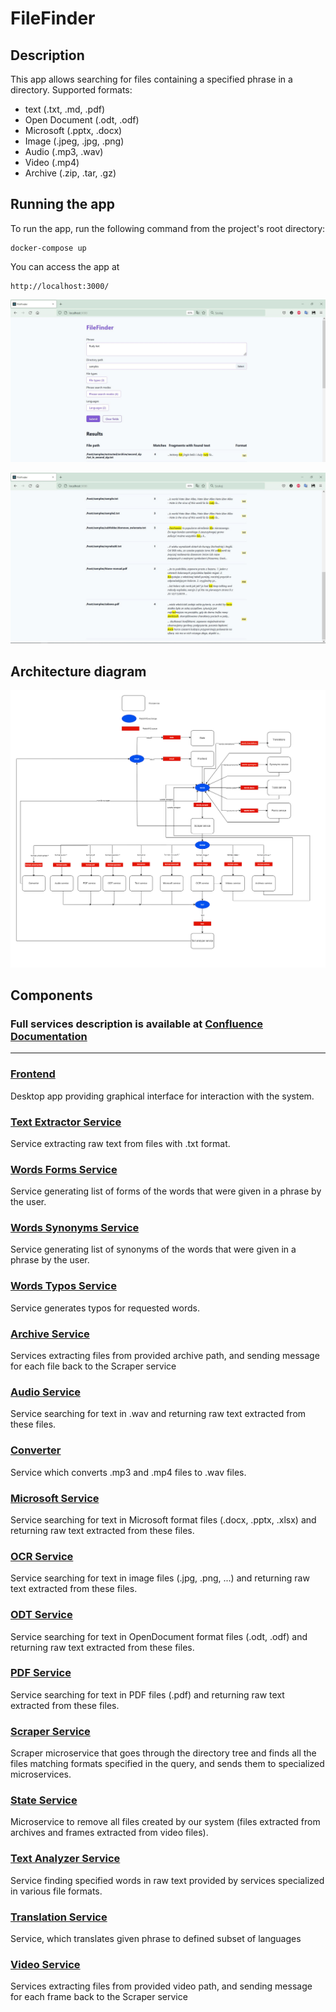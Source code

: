 # FileFinder
## Description
This app allows searching for files containing a specified phrase in a directory.
Supported formats:
* text (.txt, .md, .pdf)
* Open Document (.odt, .odf)
* Microsoft (.pptx, .docx)
* Image (.jpeg, .jpg, .png)
* Audio (.mp3, .wav)
* Video (.mp4)
* Archive (.zip, .tar, .gz)

## Running the app
To run the app, run the following command from the project's root directory:

    docker-compose up


You can access the app at

    http://localhost:3000/

![app-screen](./app-docs/home.jpg)

![app-screen](./app-docs/results.jpg)

## Architecture diagram

![architecture](./app-docs/scheme.png)

## Components

### Full services description is available at [Confluence Documentation](./app-docs/FileFinderDocumentation.pdf)

---
### [Frontend](./frontend)
Desktop app providing graphical interface for interaction with the system.

### [Text Extractor Service](./textExtractor)
Service extracting raw text from files with .txt format.

### [Words Forms Service](./wordsForms)
Service generating list of forms of the words that were given in a phrase by the user.

### [Words Synonyms Service](./wordsSynonyms)
Service generating list of synonyms of the words that were given in a phrase by the user.

### [Words Typos Service](./wordsTypos)
Service generates typos for requested words.

### [Archive Service](./archive_service)
Services extracting files from provided archive path, and sending message for each file back to the Scraper service

### [Audio Service](./audio_service)
Service searching for text in .wav and returning raw text extracted from these files.

### [Converter](./converter)
Service which converts .mp3 and .mp4 files to .wav files.

### [Microsoft Service](./microsoft_service)
Service searching for text in Microsoft format files (.docx, .pptx, .xlsx) and returning raw text extracted from these files.

### [OCR Service](./ocr_service)
Service searching for text in image files (.jpg, .png, ...) and returning raw text extracted from these files.

### [ODT Service](./odt_service)
Service searching for text in OpenDocument format files (.odt, .odf) and returning raw text extracted from these files.

### [PDF Service](./pdf_service)
Service searching for text in PDF files (.pdf) and returning raw text extracted from these files.

### [Scraper Service](./scraper)
Scraper microservice that goes through the directory tree and finds all the files matching formats specified in the query, and sends them to specialized microservices.

### [State Service](./state_service)
Microservice to remove all files created by our system (files extracted from archives and frames extracted from video files).

### [Text Analyzer Service](./textAnalyzer)
Service finding specified words in raw text provided by services specialized in various file formats.

### [Translation Service](./translation)
Service, which translates given phrase to defined subset of languages

### [Video Service](./video_service)
Services extracting files from provided video path, and sending message for each frame back to the Scraper service

